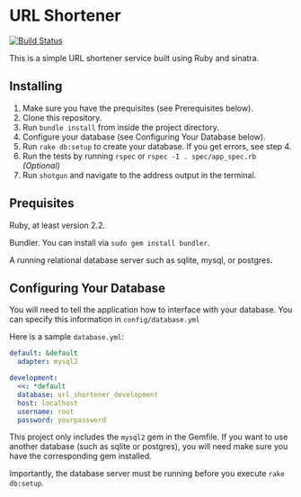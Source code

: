 # URL Shortener

[![Build Status](https://travis-ci.com/rlshepherd/url_shortener.svg?branch=master)](https://travis-ci.com/rlshepherd/url_shortener)

This is a simple URL shortener service built using Ruby and sinatra. 

## Installing

1. Make sure you have the prequisites (see Prerequisites below).
2. Clone this repository.
3. Run `bundle install` from inside the project directory.
4. Configure your database (see Configuring Your Database below).
5. Run `rake db:setup` to create your database. If you get errors, see step 4.
6. Run the tests by running `rspec` or `rspec -I . spec/app_spec.rb` *(Optional)*
7. Run `shotgun` and navigate to the address output in the terminal.

## Prequisites

Ruby, at least version 2.2.

Bundler. You can install via `sudo gem install bundler`.

A running relational database server such as sqlite, mysql, or postgres.

## Configuring Your Database

You will need to tell the application how to interface with your database. You can specify this information in `config/database.yml`

Here is a sample `database.yml`:

```yml
default: &default
  adapter: mysql2

development: 
  <<: *default
  database: url_shortener_development
  host: localhost 
  username: root
  password: yourpassword
```

This project only includes the `mysql2` gem in the Gemfile. If you want to use another database (such as sqlite or postgres), you will need make sure you have the corresponding gem installed.

Importantly, the database server must be running before you execute `rake db:setup`.


